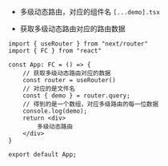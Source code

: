 - 多级动态路由，对应的组件名 `[...demo].tsx`

- 获取多级动态路由对应的路由数据
```tsx
import { useRouter } from "next/router"
import { FC } from "react"

const App: FC = () => {
    // 获取多级动态路由对应的数据
    const router = useRouter()
    // 对应的是文件名
    const { demo } = router.query;
    // 得到的是一个数组，对应多级路由的每一位数据
    console.log(demo);
    return <div>
        多级动态路由
    </div>
}

export default App;
```